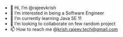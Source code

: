 - 👋 Hi, I’m @rajeevkrish
- 👀 I’m interested in being a Software Engineer
- 🌱 I’m currently learning Java SE 11
- 💞️ I’m looking to collaborate on few random project
- 📫 How to reach me @krish.rajeev.tech@gmail.com

<!---
rajeevkrish/rajeevkrish is a ✨ special ✨ repository because its `README.md` (this file) appears on your GitHub profile.
You can click the Preview link to take a look at your changes.
--->
